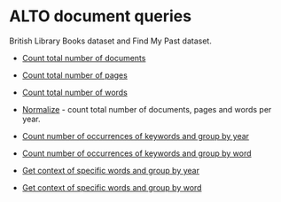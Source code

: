 # ALTO document queries

British Library Books dataset and Find My Past dataset.

* [Count total number of documents](./total_documents.md)
* [Count total number of pages](./total_pages.md)
* [Count total number of words](./total_words.md)
* [Normalize](./normalize.md) - count total number of documents, pages and words per year.

* [Count number of occurrences of keywords and group by year](./keywords_by_year.md)
* [Count number of occurrences of keywords and group by word](./keywords_by_word.md)

* [Get context of specific words and group by year](./find_words_context_group_by_year.md)
* [Get context of specific words and group by word](./find_words_context_group_by_word.md)
